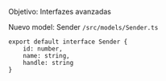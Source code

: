 Objetivo: Interfazes avanzadas

Nuevo model: Sender `/src/models/Sender.ts`

```
export default interface Sender {
    id: number,
    name: string,
    handle: string
}
```